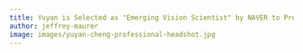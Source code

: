 ```yaml
---
title: Yuyan is Selected as "Emerging Vision Scientist" by NAVER to Present Research to the Congress
author: jeffrey-maurer
image: images/yuyan-cheng-professional-headshot.jpg
---
```

